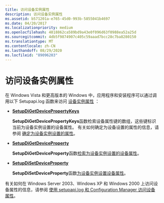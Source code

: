```yaml
---
title: 访问设备实例属性
description: 访问设备实例属性
ms.assetid: b571201a-e765-45d0-993b-5855041b4697
ms.date: 04/20/2017
ms.localizationpriority: medium
ms.openlocfilehash: 4818862ca589bd9a43e0f096d63f0988ea52a25d
ms.sourcegitcommit: 4db5f9874907c405c59aaad7bcc28c7ba8280150
ms.translationtype: MT
ms.contentlocale: zh-CN
ms.lasthandoff: 08/29/2020
ms.locfileid: "89096203"
---
```

# <a name="accessing-device-instance-properties"></a>访问设备实例属性


在 Windows Vista 和更高版本的 Windows 中，应用程序和安装程序可以通过调用以下 Setupapi.log 函数来访问 [设备实例属性](/previous-versions/ff541334(v=vs.85)) ：

-   [**SetupDiGetDevicePropertyKeys**](/windows/desktop/api/setupapi/nf-setupapi-setupdigetdevicepropertykeys)

    **SetupDiGetDevicePropertyKeys**函数检索设备属性键的数组，这些键标识当前为设备实例设置的设备属性。 有关如何确定为设备设置的属性的信息，请参阅 [确定为设备实例设置的属性](determining-which-properties-are-set-for-a-device-instance.md)。

-   [**SetupDiGetDeviceProperty**](/windows/desktop/api/setupapi/nf-setupapi-setupdigetdevicepropertyw)

    **SetupDiGetDeviceProperty**函数[检索为设备实例设置的设备属性](retrieving-a-device-instance-property-value.md)。

-   [**SetupDiSetDeviceProperty**](/windows/desktop/api/setupapi/nf-setupapi-setupdisetdevicepropertyw)

    **SetupDiSetDeviceProperty**函数[为设备实例设置设备属性](setting-a-device-instance-property-value.md)。

有关如何在 Windows Server 2003、Windows XP 和 Windows 2000 上访问设备属性的信息，请参阅 [使用 setupapi.log 和 Configuration Manager 访问设备属性](using-setupapi-and-configuration-manager-to-access-device-properties.md)。

 

